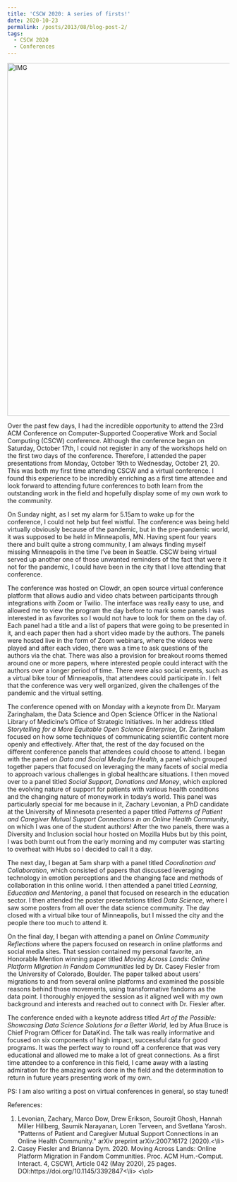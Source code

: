 ```yaml
---
title: 'CSCW 2020: A series of firsts!'
date: 2020-10-23
permalink: /posts/2013/08/blog-post-2/
tags:
  - CSCW 2020
  - Conferences
---
```

<img src="https://miro.medium.com/max/875/0*4gZETc5C3P1OLpei.jpg" width="800" alt = "IMG"/>

<p> Over the past few days, I had the incredible opportunity to attend the 23rd ACM Conference on Computer-Supported Cooperative Work and Social Computing (CSCW) conference. Although the conference began on Saturday, October 17th, I could not register in any of the workshops held on the first two days of the conference. Therefore, I attended the paper presentations from Monday, October 19th to Wednesday, October 21, 20. This was both my first time attending CSCW and a virtual conference. I found this experience to be incredibly enriching as a first time attendee and look forward to attending future conferences to both learn from the outstanding work in the field and hopefully display some of my own work to the community. </p>
<p>On Sunday night, as I set my alarm for 5.15am to wake up for the conference, I could not help but feel wistful. The conference was being held virtually obviously because of the pandemic, but in the pre-pandemic world, it was supposed to be held in Minneapolis, MN. Having spent four years there and built quite a strong community, I am always finding myself missing Minneapolis in the time I’ve been in Seattle. CSCW being virtual served up another one of those unwanted reminders of the fact that were it not for the pandemic, I could have been in the city that I love attending that conference.</p>
<p>The conference was hosted on Clowdr, an open source virtual conference platform that allows audio and video chats between participants through integrations with Zoom or Twilio. The interface was really easy to use, and allowed me to view the program the day before to mark some panels I was interested in as favorites so I would not have to look for them on the day of. Each panel had a title and a list of papers that were going to be presented in it, and each paper then had a short video made by the authors. The panels were hosted live in the form of Zoom webinars, where the videos were played and after each video, there was a time to ask questions of the authors via the chat. There was also a provision for breakout rooms themed around one or more papers, where interested people could interact with the authors over a longer period of time. There were also social events, such as a virtual bike tour of Minneapolis, that attendees could participate in. I felt that the conference was very well organized, given the challenges of the pandemic and the virtual setting.</p>
<p>The conference opened with on Monday with a keynote from Dr. Maryam Zaringhalam, the Data Science and Open Science Officer in the National Library of Medicine’s Office of Strategic Initiatives. In her address titled <em>Storytelling for a More Equitable Open Science Enterprise</em>, Dr. Zaringhalam focused on how some techniques of communicating scientific content more openly and effectively. After that, the rest of the day focused on the different conference panels that attendees could choose to attend. I began with the panel on <em>Data and Social Media for Health</em>, a panel which grouped together papers that focused on leveraging the many facets of social media to approach various challenges in global healthcare situations. I then moved over to a panel titled <em>Social Support, Donations and Money</em>, which explored the evolving nature of support for patients with various health conditions and the changing nature of moneywork in today’s world. This panel was particularly special for me because in it, Zachary Levonian, a PhD candidate at the University of Minnesota presented a paper titled <em>Patterns of Patient and Caregiver Mutual Support Connections in an Online Health Community</em>, on which I was one of the student authors! After the two panels, there was a Diversity and Inclusion social hour hosted on Mozilla Hubs but by this point, I was both burnt out from the early morning and my computer was starting to overheat with Hubs so I decided to call it a day.</p>
<p>The next day, I began at 5am sharp with a panel titled <em>Coordination and Collaboration</em>, which consisted of papers that discussed leveraging technology in emotion perceptions and the changing face and methods of collaboration in this online world. I then attended a panel titled <em>Learning, Education and Mentoring</em>, a panel that focused on research in the education sector. I then attended the poster presentations titled <em>Data Science</em>, where I saw some posters from all over the data science community. The day closed with a virtual bike tour of Minneapolis, but I missed the city and the people there too much to attend it.</p>
<p>On the final day, I began with attending a panel on <em>Online Community Reflections</em> where the papers focused on research in online platforms and social media sites. That session contained my personal favorite, an Honorable Mention winning paper titled <em>Moving Across Lands: Online Platform Migration in Fandom Communities</em> led by Dr. Casey Fiesler from the University of Colorado, Boulder. The paper talked about users’ migrations to and from several online platforms and examined the possible reasons behind those movements, using transformative fandoms as the data point. I thoroughly enjoyed the session as it aligned well with my own background and interests and reached out to connect with Dr. Fiesler after.</p>
<p>The conference ended with a keynote address titled <em>Art of the Possible: Showcasing Data Science Solutions for a Better World</em>, led by Afua Bruce is Chief Program Officer for DataKind. The talk was really informative and focused on six components of high impact, successful data for good programs. It was the perfect way to round off a conference that was very educational and allowed me to make a lot of great connections. As a first time attendee to a conference in this field, I came away with a lasting admiration for the amazing work done in the field and the determination to return in future years presenting work of my own.</p>
<p>PS: I am also writing a post on virtual conferences in general, so stay tuned!</p>

<p>References:</p>
<ol>
  <li> Levonian, Zachary, Marco Dow, Drew Erikson, Sourojit Ghosh, Hannah Miller Hillberg, Saumik Narayanan, Loren Terveen, and Svetlana Yarosh. "Patterns of Patient and Caregiver Mutual Support Connections in an Online Health Community." arXiv preprint arXiv:2007.16172 (2020).<\li>
  <li>Casey Fiesler and Brianna Dym. 2020. Moving Across Lands: Online Platform Migration in Fandom Communities. Proc. ACM Hum.-Comput. Interact. 4, CSCW1, Article 042 (May 2020), 25 pages. DOI:https://doi.org/10.1145/3392847<\li>
 <\ol>
    
    

